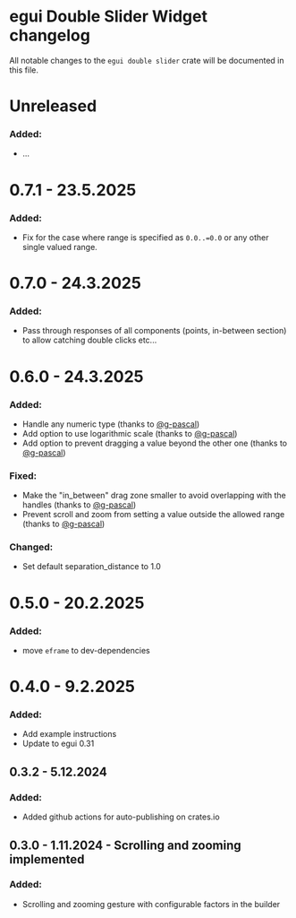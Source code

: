 # egui Double Slider Widget changelog

All notable changes to the `egui double slider` crate will be documented in this file.

# Unreleased

### Added:

* ...

# 0.7.1 - 23.5.2025

### Added:

* Fix for the case where range is specified as `0.0..=0.0` or any other single valued range.

# 0.7.0 - 24.3.2025

### Added:

* Pass through responses of all components (points, in-between section) to allow catching double clicks etc...

# 0.6.0 - 24.3.2025

### Added:

* Handle any numeric type (thanks to [@g-pascal](https://github.com/g-pascal))
* Add option to use logarithmic scale (thanks to [@g-pascal](https://github.com/g-pascal))
* Add option to prevent dragging a value beyond the other one (thanks to [@g-pascal](https://github.com/g-pascal))

### Fixed:

* Make the "in_between" drag zone smaller to avoid overlapping with the handles (thanks
  to [@g-pascal](https://github.com/g-pascal))
* Prevent scroll and zoom from setting a value outside the allowed range (thanks
  to [@g-pascal](https://github.com/g-pascal))

### Changed:

* Set default separation_distance to 1.0

# 0.5.0 - 20.2.2025

### Added:

* move `eframe` to dev-dependencies

# 0.4.0 - 9.2.2025

### Added:

* Add example instructions
* Update to egui 0.31

## 0.3.2 - 5.12.2024

### Added:

* Added github actions for auto-publishing on crates.io

## 0.3.0 - 1.11.2024 - Scrolling and zooming implemented

### Added:

* Scrolling and zooming gesture with configurable factors in the builder



